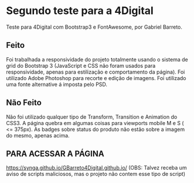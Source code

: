 # Segundo teste para a 4Digital
Teste para 4Digital com Bootstrap3 e FontAwesome, por Gabriel Barreto.

## Feito
Foi trabalhada a responsividade do projeto totalmente usando o sistema de grid do Bootstrap 3 (JavaScript e CSS não foram usados para responsividade, apenas para estilização e comportamento da página).
Foi utilizado Adobe Photoshop para recorte e edição de imagens.
Foi utilizado uma fonte alternative á imposta pelo PSD.

## Não Feito
Não foi utilizado qualquer tipo de Transform, Transition e Animation do CSS3.
A página quebra em algumas coisas para viewports mobile M e S ( <= 375px).
As badges sobre status do produto não estão sobre a imagem do mesmo, apenas acima.

## PARA ACESSAR A PÁGINA
https://synga.github.io/GBarreto4Digital.github.io/
(OBS: Talvez receba um aviso de scripts maliciosos, mas o projeto não contem esse tipo de script)
